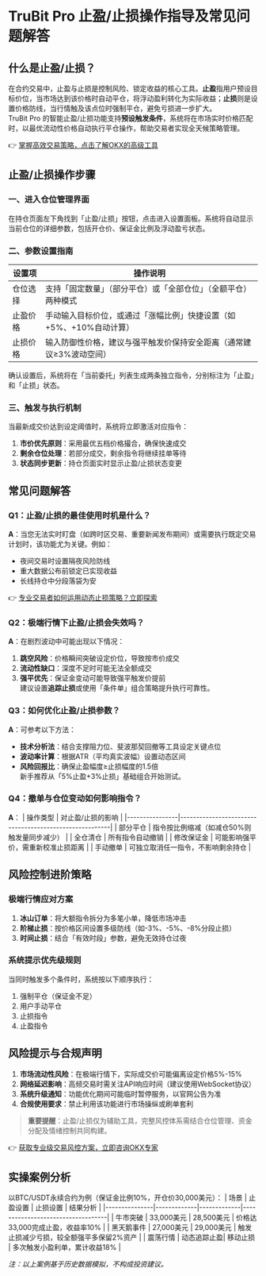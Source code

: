 # TruBit Pro 止盈/止损操作指导及常见问题解答

## 什么是止盈/止损？

在合约交易中，止盈与止损是控制风险、锁定收益的核心工具。**止盈**指用户预设目标价位，当市场达到该价格时自动平仓，将浮动盈利转化为实际收益；**止损**则是设置价格防线，当行情触及该点位时强制平仓，避免亏损进一步扩大。  
TruBit Pro 的智能止盈/止损功能支持**预设触发条件**，系统将在市场实时价格匹配时，以最优流动性价格自动执行平仓操作，帮助交易者实现全天候策略管理。

👉 [掌握高效交易策略，点击了解OKX的高级工具](https://bit.ly/okx_welcome)

## 止盈/止损操作步骤

### 一、进入仓位管理界面
在持仓页面左下角找到「止盈/止损」按钮，点击进入设置面板。系统将自动显示当前仓位的详细参数，包括开仓价、保证金比例及浮动盈亏状态。

### 二、参数设置指南
| 设置项        | 操作说明                                                                 |
|---------------|--------------------------------------------------------------------------|
| 仓位选择      | 支持「固定数量」（部分平仓）或「全部仓位」（全额平仓）两种模式           |
| 止盈价格      | 手动输入目标价位，或通过「涨幅比例」快捷设置（如+5%、+10%自动计算）       |
| 止损价格      | 输入防御性价格，建议与强平触发价保持安全距离（通常建议≥3%波动空间）       |

确认设置后，系统将在「当前委托」列表生成两条独立指令，分别标注为「止盈」和「止损」状态。

### 三、触发与执行机制
当最新成交价达到设定阈值时，系统将立即激活对应指令：
1. **市价优先原则**：采用最优五档价格撮合，确保快速成交
2. **剩余仓位处理**：若部分成交，剩余指令将继续挂单等待
3. **状态同步更新**：持仓页面实时显示止盈/止损状态变更

## 常见问题解答

### Q1：止盈/止损的最佳使用时机是什么？
**A**：当您无法实时盯盘（如跨时区交易、重要新闻发布期间）或需要执行既定交易计划时，该功能尤为关键。例如：  
- 夜间交易时设置隔夜风险防线  
- 重大数据公布前锁定已实现收益  
- 长线持仓中分段落袋为安  

👉 [专业交易者如何运用动态止损策略？立即探索](https://bit.ly/okx_welcome)

### Q2：极端行情下止盈/止损会失效吗？
**A**：在剧烈波动中可能出现以下情况：
1. **跳空风险**：价格瞬间突破设定价位，导致按市价成交
2. **流动性缺口**：深度不足时可能无法全额成交
3. **强平优先**：保证金变动可能导致强平触发价提前  
建议设置**追踪止损**或使用「条件单」组合策略提升执行可靠性。

### Q3：如何优化止盈/止损参数？
**A**：可参考以下方法：
- **技术分析法**：结合支撑阻力位、斐波那契回撤等工具设定关键点位
- **波动率计算**：根据ATR（平均真实波幅）设置动态区间
- **风险回报比**：确保止盈幅度≥止损幅度的1.5倍  
新手推荐从「5%止盈+3%止损」基础组合开始测试。

### Q4：撤单与仓位变动如何影响指令？
**A**：
| 操作类型        | 对止盈/止损的影响                                       |
|----------------|--------------------------------------------------------|
| 部分平仓        | 指令按比例缩减（如减仓50%则触发量同步减少）             |
| 全仓清仓        | 所有指令自动撤销                                        |
| 修改保证金      | 可能影响强平价，需重新校准止损距离                      |
| 手动撤单        | 可独立取消任一指令，不影响剩余持仓                      |

## 风险控制进阶策略

### 极端行情应对方案
1. **冰山订单**：将大额指令拆分为多笔小单，降低市场冲击
2. **阶梯止损**：按价格区间设置多级防线（如-3%、-5%、-8%分段止损）
3. **时间止损**：结合「有效时段」参数，避免无效持仓过夜

### 系统提示优先级规则
当同时触发多个条件时，系统按以下顺序执行：
1. 强制平仓（保证金不足）  
2. 用户手动平仓  
3. 止损指令  
4. 止盈指令  

## 风险提示与合规声明

1. **市场流动性风险**：在极端行情下，实际成交价可能偏离设定价格5%-15%
2. **网络延迟影响**：高频交易时需关注API响应时间（建议使用WebSocket协议）
3. **系统升级通知**：功能优化期间可能临时暂停服务，以官网公告为准
4. **合规使用要求**：禁止利用该功能进行市场操纵或刷单套利

> **重要提醒**：止盈/止损仅为辅助工具，完整风控体系需结合仓位管理、资金分配及情绪控制共同构建。

👉 [获取专业级交易风控方案，立即咨询OKX专家](https://bit.ly/okx_welcome)

## 实操案例分析

以BTC/USDT永续合约为例（保证金比例10%，开仓价30,000美元）：
| 场景          | 止盈设置     | 止损设置     | 结果分析                          |
|---------------|-------------|-------------|-----------------------------------|
| 牛市突破      | 33,000美元  | 28,500美元  | 价格达33,000完成止盈，收益率10%   |
| 黑天鹅事件    | 27,000美元  | 29,000美元  | 触发止损减少亏损，较全额强平多保留2%资产 |
| 震荡行情      | 动态追踪止盈| 移动止损    | 多次触发小盈利单，累计收益18%       |

*注：以上案例基于历史数据模拟，不构成投资建议。*
